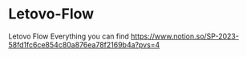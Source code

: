 # Letovo-Flow
Letovo Flow
Everything you can find https://www.notion.so/SP-2023-58fd1fc6ce854c80a876ea78f2169b4a?pvs=4
